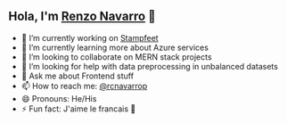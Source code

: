 ## Hola, I'm [Renzo Navarro](https://rcnp-portfolio.herokuapp.com/) 👋

<!--
**renzo-c/renzo-c** is a ✨ _special_ ✨ repository because its `README.md` (this file) appears on your GitHub profile.
-->

- 🔭 I’m currently working on [Stampfeet](http://www.stampfeet.com/)
- 🌱 I’m currently learning more about Azure services
- 👯 I’m looking to collaborate on MERN stack projects
- 🤔 I’m looking for help with data preprocessing in unbalanced datasets
- 💬 Ask me about Frontend stuff
- 📫 How to reach me: [@rcnavarrop](https://www.linkedin.com/in/rcnavarrop/)
- 😄 Pronouns: He/His
- ⚡ Fun fact: J'aime le francais 🥐
